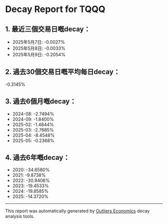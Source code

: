 # Decay Report for TQQQ

## 1. 最近三個交易日嘅decay：

- 2025年5月7日: -0.0027%
- 2025年5月8日: -0.0033%
- 2025年5月9日: -0.2054%

## 2. 過去30個交易日嘅平均每日decay：
-0.3145%

## 3. 過去6個月嘅decay：

- 2024-08: -2.7494%
- 2024-09: -1.8400%
- 2025-02: -1.4844%
- 2025-03: -2.7685%
- 2025-04: -8.4548%
- 2025-05: -0.2368%

## 4. 過去6年嘅decay：

- 2020: -34.6580%
- 2021: -9.8738%
- 2022: -30.9406%
- 2023: -19.4533%
- 2024: -19.8585%
- 2025: -14.3720%
---

This report was automatically generated by [Outliers Economics](https://outliersecon.com) decay analysis tools.